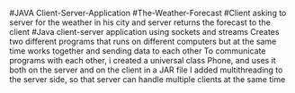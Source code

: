 #JAVA Client-Server-Application
#The-Weather-Forecast
#Client asking to server for the weather in his city and server returns the forecast to the client
#Java client-server application using sockets and streams
Creates two different programs that runs on different computers but at the same time works together and sending data to each other
To communicate programs with each other, i created a universal class Phone, and uses it both on the server and on the client in a JAR file
I added multithreading to the server side, so that server can handle multiple clients at the same time
